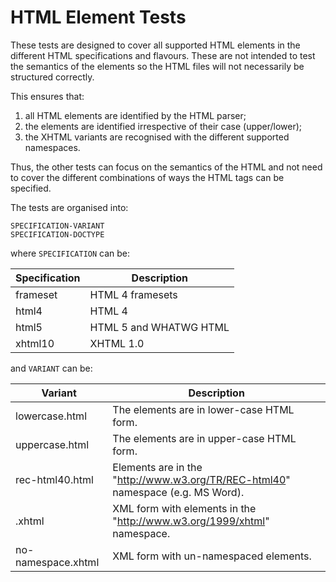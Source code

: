 # HTML Element Tests

These tests are designed to cover all supported HTML elements in the different
HTML specifications and flavours. These are not intended to test the semantics
of the elements so the HTML files will not necessarily be structured correctly.

This ensures that:

  1.  all HTML elements are identified by the HTML parser;
  2.  the elements are identified irrespective of their case (upper/lower);
  3.  the XHTML variants are recognised with the different supported namespaces.

Thus, the other tests can focus on the semantics of the HTML and not need to
cover the different combinations of ways the HTML tags can be specified.

The tests are organised into:

	SPECIFICATION-VARIANT
	SPECIFICATION-DOCTYPE

where `SPECIFICATION` can be:

| Specification | Description |
| ------------- |-------------|
| frameset      | HTML 4 framesets |
| html4         | HTML 4 |
| html5         | HTML 5 and WHATWG HTML |
| xhtml10       | XHTML 1.0 |

and `VARIANT` can be:

| Variant            | Description |
|--------------------|-------------|
| lowercase.html     | The elements are in lower-case HTML form. |
| uppercase.html     | The elements are in upper-case HTML form. |
| rec-html40.html    | Elements are in the "http://www.w3.org/TR/REC-html40" namespace (e.g. MS Word). |
| .xhtml             | XML form with elements in the "http://www.w3.org/1999/xhtml" namespace. |
| no-namespace.xhtml | XML form with un-namespaced elements. |
